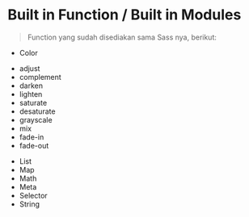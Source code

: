 # Built in Function / Built in Modules

> Function yang sudah disediakan sama Sass nya, berikut:

- Color

* adjust
* complement
* darken
* lighten
* saturate
* desaturate
* grayscale
* mix
* fade-in
* fade-out

- List
- Map
- Math
- Meta
- Selector
- String
